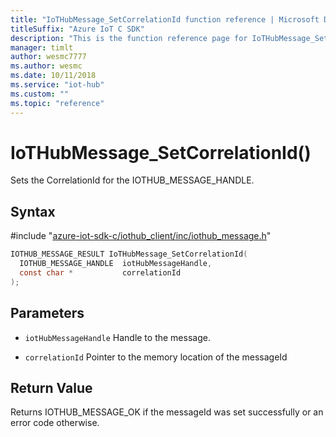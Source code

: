 ```yaml
---                             
title: "IoTHubMessage_SetCorrelationId function reference | Microsoft Docs" 
titleSuffix: "Azure IoT C SDK"            
description: "This is the function reference page for IoTHubMessage_SetCorrelationId() in the Azure IoT C SDK. This SDK is used with Azure IoT Hub and Azure IoT Hub Device Provisioning Service"            
manager: timlt                 
author: wesmc7777              
ms.author: wesmc               
ms.date: 10/11/2018                    
ms.service: "iot-hub"             
ms.custom: ""                
ms.topic: "reference"        
---                            
```


# IoTHubMessage_SetCorrelationId()

Sets the CorrelationId for the IOTHUB_MESSAGE_HANDLE.

## Syntax

\#include "[azure-iot-sdk-c/iothub_client/inc/iothub_message.h](../iothub-message-h.md)"  
```C
IOTHUB_MESSAGE_RESULT IoTHubMessage_SetCorrelationId(
  IOTHUB_MESSAGE_HANDLE  iotHubMessageHandle,
  const char *           correlationId
);
```

## Parameters
* `iotHubMessageHandle` Handle to the message. 

* `correlationId` Pointer to the memory location of the messageId

## Return Value
Returns IOTHUB_MESSAGE_OK if the messageId was set successfully or an error code otherwise.


